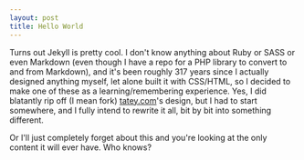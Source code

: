 ```yaml
---
layout: post
title: Hello World
---
```


Turns out Jekyll is pretty cool. I don't know anything about Ruby or SASS or even Markdown (even though I have a repo for a PHP library to convert to and from Markdown), and it's been roughly 317 years since I actually designed anything myself, let alone built it with CSS/HTML, so I decided to make one of these as a learning/remembering experience. Yes, I did blatantly rip off (I mean fork) [tatey.com](http://tatey.com)'s design, but I had to start somewhere, and I fully intend to rewrite it all, bit by bit into something different. 

Or I'll just completely forget about this and you're looking at the only content it will ever have. Who knows?